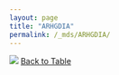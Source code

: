 ```yaml
---
layout: page
title: "ARHGDIA"
permalink: /_mds/ARHGDIA/
---
```


![](../../alns_9.28.22/aln_5HSAA006309_0.970.png?raw=true
)
[Back to Table](../../display)
